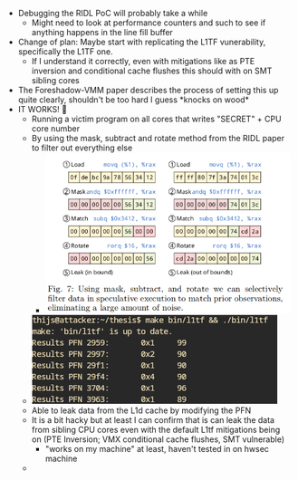 - Debugging the RIDL PoC will probably take a while
	- Might need to look at performance counters and such to see if anything happens in the line fill buffer
- Change of plan: Maybe start with replicating the L1TF vunerability, specifically the L1TF one.
	- If I understand it correctly, even with mitigations like as PTE inversion and conditional cache flushes this should with on SMT sibling cores
- The Foreshadow-VMM paper describes the process of setting this up quite clearly, shouldn't be too hard I guess \*knocks on wood*
- IT WORKS! 🎉
	- Running a victim program on all cores that writes "SECRET" + CPU core number
	- By using the mask, subtract and rotate method from the RIDL paper to filter out everything else
		- ![image.png](../assets/image_1706534665171_0.png)
	- ![image.png](../assets/image_1706534757449_0.png)
	- Able to leak data from the L1d cache by modifying the PFN
	- It is a bit hacky but at least I can confirm that is can leak the data from sibling CPU cores even with the default L1tf mitigations being on (PTE Inversion; VMX conditional cache flushes, SMT vulnerable)
		- "works on my machine" at least, haven't tested in on hwsec machine
	-